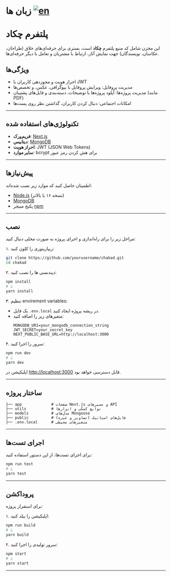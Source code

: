 # زبان ها [![en](https://img.shields.io/badge/lang-en-red.svg)](https://github.com/Zarshenas/Chekad/blob/main/README.en.md)

# پلتفرم چکاد

این مخزن شامل کد منبع پلتفرم **چکاد** است، بستری برای حرفه‌ای‌های خلاق (طراحان، عکاسان، نویسندگان) جهت نمایش آثار، ارتباط با مشتریان و تعامل با دیگر حرفه‌ای‌ها.

## ویژگی‌ها

- احراز هویت و مجوزدهی کاربران با JWT
- مدیریت پروفایل: ویرایش پروفایل با بیوگرافی، عکس، و تخصص‌ها
- مدیریت پروژه‌ها: آپلود پروژه‌ها با توضیحات، دسته‌بندی و فایل‌های پشتیبان (مانند PDF)
- امکانات اجتماعی: دنبال کردن کاربران، گذاشتن نظر روی پست‌ها

---

## تکنولوژی‌های استفاده شده

- **فریم‌ورک**: [Next.js](https://nextjs.org/)
- **دیتابیس**: [MongoDB](https://www.mongodb.com/)
- **احراز هویت**: JWT (JSON Web Tokens)
- **سایر موارد**: bcrypt برای هش کردن رمز عبور

---

## پیش‌نیازها

اطمینان حاصل کنید که موارد زیر نصب شده‌اند:

- [Node.js](https://nodejs.org/) (نسخه ۱۶ یا بالاتر)
- [MongoDB](https://www.mongodb.com/)
- پکیج منیجر [npm](https://www.npmjs.com/)

---

## نصب

مراحل زیر را برای راه‌اندازی و اجرای پروژه به صورت محلی دنبال کنید:

۱. ریپازیتوری را کلون کنید:
   ```bash
   git clone https://github.com/yourusername/chakad.git
   cd chakad
   ```

۲. دپندنسی ها را نصب کنید:
   ```bash
   npm install
   # یا
   yarn install
   ```

۳. تنظیم envirement variables:
   - یک فایل `.env.local` در ریشه پروژه ایجاد کنید.
   - متغیرهای زیر را اضافه کنید:
     ```env
     MONGODB_URI=your_mongodb_connection_string
     JWT_SECRET=your_secret_key
     NEXT_PUBLIC_BASE_URL=http://localhost:3000
     ```

۴. سرور را اجرا کنید:
   ```bash
   npm run dev
   # یا
   yarn dev
   ```

   اپلیکیشن در [http://localhost:3000](http://localhost:3000) قابل دسترسی خواهد بود.

---

## ساختار پروژه

```plaintext
├── app             # صفحات Next.js و مسیرهای API
├── utils           # توابع کمکی و ابزارها
├── models          # مدل‌های Mongoose
├── public          # فایل‌های استاتیک (تصاویر و غیره)
├── .env.local      # متغیرهای محیطی
```

---

## اجرای تست‌ها

برای اجرای تست‌ها، از این دستور استفاده کنید:
```bash
npm run test
# یا
yarn test
```

---

## پروداکشن

برای استقرار پروژه:

۱. اپلیکیشن را بیلد کنید:
   ```bash
   npm run build
   # یا
   yarn build
   ```

۲. سرور تولیدی را اجرا کنید:
   ```bash
   npm start
   # یا
   yarn start
   ```

---
